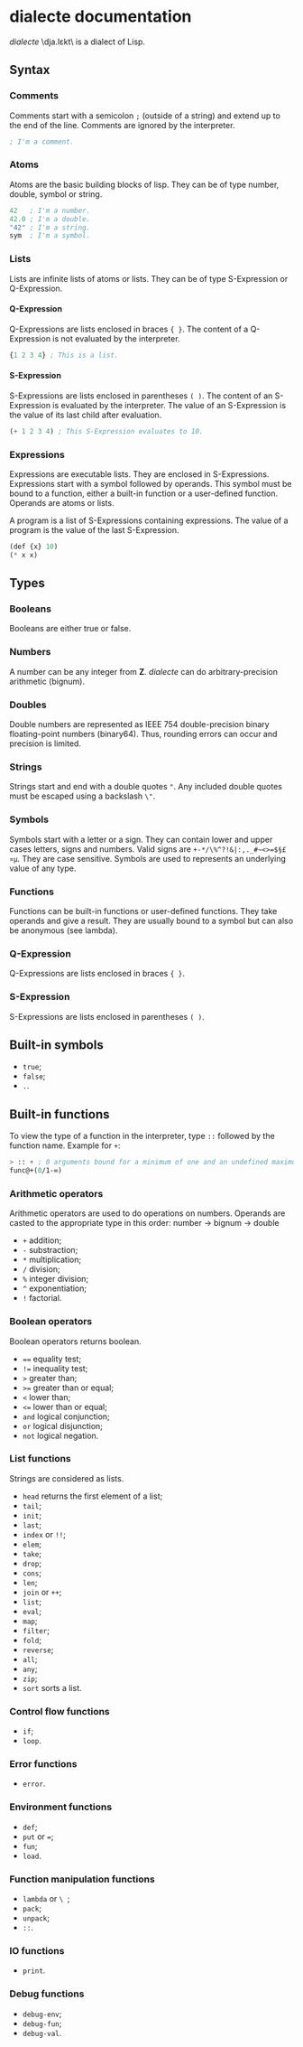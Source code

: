 # dialecte documentation

*dialecte* \dja.lɛkt\ is a dialect of Lisp.

## Syntax

### Comments

Comments start with a semicolon `;` (outside of a string) and extend up to the
end of the line.
Comments are ignored by the interpreter.
```lisp
; I'm a comment.
```

### Atoms

Atoms are the basic building blocks of lisp.
They can be of type number, double, symbol or string.
```lisp
42   ; I'm a number.
42.0 ; I'm a double.
"42" ; I'm a string.
sym  ; I'm a symbol.
```

### Lists

Lists are infinite lists of atoms or lists.
They can be of type S-Expression or Q-Expression.

#### Q-Expression

Q-Expressions are lists enclosed in braces `{ }`.
The content of a Q-Expression is not evaluated by the interpreter.
```lisp
{1 2 3 4} ; This is a list.
```

#### S-Expression

S-Expressions are lists enclosed in parentheses `( )`.
The content of an S-Expression is evaluated by the interpreter.
The value of an S-Expression is the value of its last child after evaluation.
```lisp
(+ 1 2 3 4) ; This S-Expression evaluates to 10.
```

### Expressions

Expressions are executable lists.
They are enclosed in S-Expressions.
Expressions start with a symbol followed by operands.
This symbol must be bound to a function, either a built-in function or a
user-defined function.
Operands are atoms or lists.

A program is a list of S-Expressions containing expressions.
The value of a program is the value of the last S-Expression.

```lisp
(def {x} 10)
(* x x)
```


## Types

### Booleans

Booleans are either true or false.

### Numbers

A number can be any integer from **Z**.
*dialecte* can do arbitrary-precision arithmetic (bignum).

### Doubles

Double numbers are represented as IEEE 754 double-precision binary floating-point numbers (binary64).
Thus, rounding errors can occur and precision is limited.

### Strings

Strings start and end with a double quotes `"`.
Any included double quotes must be escaped using a backslash `\"`.

### Symbols

Symbols start with a letter or a sign.
They can contain lower and upper cases letters, signs and numbers.
Valid signs are `+-*/\%^?!&|:,._#~<>=$§£¤µ`.
They are case sensitive.
Symbols are used to represents an underlying value of any type.

### Functions

Functions can be built-in functions or user-defined functions.
They take operands and give a result.
They are usually bound to a symbol but can also be anonymous (see lambda).

### Q-Expression

Q-Expressions are lists enclosed in braces `{ }`.

### S-Expression

S-Expressions are lists enclosed in parentheses `( )`.


## Built-in symbols

- `true`;
- `false`;
- `.`.


## Built-in functions

To view the type of a function in the interpreter, type `::` followed by the
function name.
Example for `+`:
```lisp
> :: + ; 0 arguments bound for a minimum of one and an undefined maximum.
func@+(0/1-∞)
```

### Arithmetic operators

Arithmetic operators are used to do operations on numbers.
Operands are casted to the appropriate type in this order:
number -> bignum -> double

- `+` addition;
- `-` substraction;
- `*` multiplication;
- `/` division;
- `%` integer division;
- `^` exponentiation;
- `!` factorial.

### Boolean operators

Boolean operators returns boolean.

- `==` equality test;
- `!=` inequality test;
- `>` greater than;
- `>=` greater than or equal;
- `<` lower than;
- `<=` lower than or equal;
- `and` logical conjunction;
- `or` logical disjunction;
- `not` logical negation.

### List functions

Strings are considered as lists.

- `head` returns the first element of a list;
- `tail`;
- `init`;
- `last`;
- `index` or `!!`;
- `elem`;
- `take`;
- `drop`;
- `cons`;
- `len`;
- `join` or `++`;
- `list`;
- `eval`;
- `map`;
- `filter`;
- `fold`;
- `reverse`;
- `all`;
- `any`;
- `zip`;
- `sort` sorts a list.

### Control flow functions

- `if`;
- `loop`.

### Error functions

- `error`.

### Environment functions

- `def`;
- `put` or `=`;
- `fun`;
- `load`.

### Function manipulation functions

- `lambda` or `\ `;
- `pack`;
- `unpack`;
- `::`.

### IO functions

- `print`.

### Debug functions

- `debug-env`;
- `debug-fun`;
- `debug-val`.
